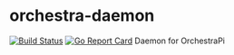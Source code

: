 # orchestra-daemon
[![Build Status](https://travis-ci.org/orchestrapi/daemon.svg?branch=master)](https://travis-ci.org/orchestrapi/daemon)
[![Go Report Card](https://goreportcard.com/badge/github.com/orchestrapi/daemon)](https://goreportcard.com/report/github.com/orchestrapi/daemon)
Daemon for OrchestraPi

